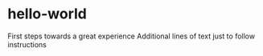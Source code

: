 # hello-world
First steps towards a great experience
Additional lines of text just to follow instructions
